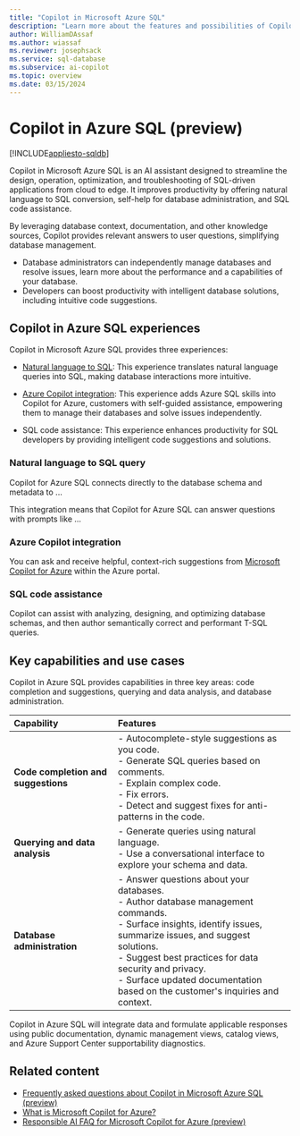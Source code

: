 ```yaml
---
title: "Copilot in Microsoft Azure SQL"
description: "Learn more about the features and possibilities of Copilot in Azure SQL for administrators and developers."
author: WilliamDAssaf
ms.author: wiassaf
ms.reviewer: josephsack
ms.service: sql-database
ms.subservice: ai-copilot
ms.topic: overview
ms.date: 03/15/2024
---
```


# Copilot in Azure SQL (preview)

[!INCLUDE[appliesto-sqldb](../includes/appliesto-sqldb.md)]

Copilot in Microsoft Azure SQL is an AI assistant designed to streamline the design, operation, optimization, and troubleshooting of SQL-driven applications from cloud to edge. It improves productivity by offering natural language to SQL conversion, self-help for database administration, and SQL code assistance. 

By leveraging database context, documentation, and other knowledge sources, Copilot provides relevant answers to user questions, simplifying database management. 

- Database administrators can independently manage databases and resolve issues, learn more about the performance and a capabilities of your database.
- Developers can boost productivity with intelligent database solutions, including intuitive code suggestions.

## Copilot in Azure SQL experiences

Copilot in Microsoft Azure SQL provides three experiences:

- [Natural language to SQL](#natural-language-to-sql-query): This experience translates natural language queries into SQL, making database interactions more intuitive. 

- [Azure Copilot integration](#azure-copilot-integration): This experience adds Azure SQL skills into Copilot for Azure, customers with self-guided assistance, empowering them to manage their databases and solve issues independently.

- SQL code assistance: This experience enhances productivity for SQL developers by providing intelligent code suggestions and solutions.

### Natural language to SQL query

Copilot for Azure SQL connects directly to the database schema and metadata to ...

This integration means that Copilot for Azure SQL can answer questions with prompts like ...

### Azure Copilot integration

You can ask and receive helpful, context-rich suggestions from [Microsoft Copilot for Azure](/azure/copilot/overview) within the Azure portal.

### SQL code assistance

Copilot can assist with analyzing, designing, and optimizing database schemas, and then author semantically correct and performant T-SQL queries.

## Key capabilities and use cases

Copilot in Azure SQL provides capabilities in three key areas: code completion and suggestions, querying and data analysis, and database administration.

| Capability | Features |
| :-- |:-- |
| **Code completion and suggestions** | - Autocomplete-style suggestions as you code.<br/> - Generate SQL queries based on comments.<br/> - Explain complex code.<br/> - Fix errors.<br/> - Detect and suggest fixes for anti-patterns in the code.|
| **Querying and data analysis** | - Generate queries using natural language.<br/> - Use a conversational interface to explore your schema and data.|
| **Database administration** | - Answer questions about your databases.<br/> - Author database management commands.<br/> - Surface insights, identify issues, summarize issues, and suggest solutions.<br/> - Suggest best practices for data security and privacy.<br/> - Surface updated documentation based on the customer's inquiries and context. |

Copilot in Azure SQL will integrate data and formulate applicable responses using public documentation, dynamic management views, catalog views, and Azure Support Center supportability diagnostics.

## Related content

- [Frequently asked questions about Copilot in Microsoft Azure SQL (preview)](copilot-azure-sql-faq.yml)
- [What is Microsoft Copilot for Azure?](/azure/copilot/overview)
- [Responsible AI FAQ for Microsoft Copilot for Azure (preview)](/azure/copilot/responsible-ai-faq)
